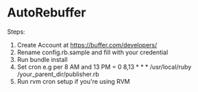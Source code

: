 # AutoRebuffer

Steps:
1. Create Account at https://buffer.com/developers/ <br/>
2. Rename config.rb.sample and fill with your credential <br/>
3. Run bundle install <br/>
4. Set cron e.g per 8 AM and 13 PM = 0 8,13 * * * /usr/local/ruby /your_parent_dir/publisher.rb <br/>
5. Run rvm cron setup if you're using RVM <br/>